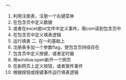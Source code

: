一. 
1. 利用注册表，注册一个右键菜单
2. 在包含页中定义数据
3. 或者在excel或txt文件中定义事件，用com读到包含页中
4. 在包含页中定义填表逻辑
5. 运行填表
二.
在一的基础上
1. 注册表多加一个参数flag，使包含页持续存在
2. 包含页中定义按键，或者定时器
3. 用window.open新开一个网页
4. 在新网页上定义按钮，或者案件事件
5. 根据按钮或按键事件运行填表逻辑